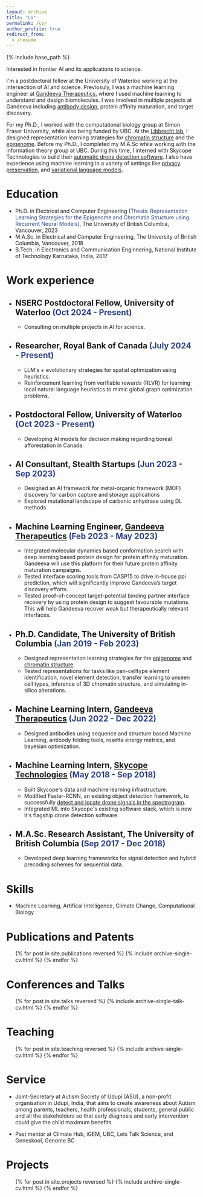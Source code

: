 ```yaml
---
layout: archive
title: "CV"
permalink: /cv/
author_profile: true
redirect_from:
  - /resume
---
```


{% include base_path %}
 
Interested in frontier AI and its applications to science.

I'm a postdoctoral fellow at the University of Waterloo working at the intersection of AI and science. Previosuly, I was a machine learning engineer at <a href="https://www.gandeeva.com/"><u>Gandeeva Therapeutics</u></a>, where I used machine learning to understand and design biomolecules. I was involved in multiple projects at Gandeeva including <a href="https://kevinbdsouza.github.io/posts/2023/07/developments-in-ml-for-antibody-design"><u>antibody design</u></a>, protein affinity maturation, and target discovery. 

For my Ph.D., I worked with the computational biology group at Simon Fraser University, while also being funded by UBC. At the <a href="https://www.libbrechtlab.com"><u>Libbrecht lab</u></a>, I designed representation learning strategies for <a href="https://kevinbdsouza.github.io/publications/hiclstm"><u>chromatin structure</u></a> and the <a href="https://kevinbdsouza.github.io/publications/epilstm"><u>epigenome</u></a>. Before my Ph.D., I completed my M.A.Sc while working with the information theory group at UBC. During this time, I interned with Skycope Technologies to build their <a href="https://kevinbdsouza.github.io/publications/frcnn"><u>automatic drone detection software</u></a>. I also have experience using machine learning in a variety of settings like <a href="https://kevinbdsouza.github.io/projects/privateml"><u>privacy preservation</u></a>, and <a href="https://kevinbdsouza.github.io/projects/vaelm"><u>variational language models</u></a>.

Education
======
* Ph.D. in Electrical and Computer Engineering (<span style="color:#2C4381">Thesis: Representation Learning Strategies for the Epigenome and Chromatin Structure using Recurrent Neural Models)</span>, The University of British Columbia, Vancouver, 2023 
* M.A.Sc. in Electrical and Computer Engineering, The University of British Columbia, Vancouver, 2018
* B.Tech. in Electronics and Communication Enginnering, National Institute of Technology Karnataka, India, 2017 

Work experience
======
* ## NSERC Postdoctoral Fellow, University of Waterloo <span style="color:#2C4381">(Oct 2024 - Present)</span> 
  * Consulting on multiple projects in AI for science. 
* ## Researcher, Royal Bank of Canada <span style="color:#2C4381">(July 2024 - Present)</span> 
  * LLM's + evolutionary strategies for spatial optimization using heuristics. 
  * Reinforcement learning from verifiable rewards (RLVR) for learning local natural language heuristics to mimic global graph optimization problems.  
* ## Postdoctoral Fellow, University of Waterloo <span style="color:#2C4381">(Oct 2023 - Present)</span>
  * Developing AI models for decision making regarding boreal afforestation in Canada. 
* ## AI Consultant, Stealth Startups <span style="color:#2C4381">(Jun 2023 - Sep 2023)</span> 
  * Designed an AI framework for metal-organic framework (MOF) discovery for carbon capture and storage applications 
  * Explored mutational landscape of carbonic anhydrase using DL methods 
* ## Machine Learning Engineer, <a href="https://www.gandeeva.com/"><u>Gandeeva Therapeutics</u></a> <span style="color:#2C4381">(Feb 2023 - May 2023)</span> 
  * Integrated molecular dynamics based conformation search with deep learning based protein design for protein affinity maturation. Gandeeva will use this platform for their future protein affinity maturation campaigns.
  * Tested interface scoring tools from CASP15 to drive in-house ppi prediction, which will significantly improve Gandeeva’s target discovery efforts.
  * Tested proof-of-concept target-potential binding partner interface recovery by using protein design to suggest favourable mutations. This will help Gandeeva recover weak but therapeutically relevant interfaces.

* ## Ph.D. Candidate, The University of British Columbia <span style="color:#2C4381">(Jan 2019 - Feb 2023)</span> 
  * Designed representation learning strategies for the <a href="https://kevinbdsouza.github.io/publications/epilstm"><u>epigenome</u></a> and <a href="https://kevinbdsouza.github.io/publications/hiclstm"><u>chromatin structure</u></a>.
  * Tested representations for tasks like pan-celltype element identification, novel element detection, transfer learning to unseen cell types, inference of 3D chromatin structure, and simulating in-silico alterations.

* ## Machine Learning Intern, <a href="https://www.gandeeva.com/"><u>Gandeeva Therapeutics</u></a> <span style="color:#2C4381">(Jun 2022 - Dec 2022)</span> 
  * Designed antibodies using sequence and structure based Machine Learning, antibody folding tools, rosetta energy metrics, and bayesian optimization.

* ## Machine Learning Intern, <a href="https://www.skycope.com/"><u>Skycope Technologies</u></a> <span style="color:#2C4381"> (May 2018 - Sep 2018)</span>
  * Built Skycope's data and machine learning infrastructure.
  * Modified Faster-RCNN, an existing object detection framework, to successfully <a href="https://kevinbdsouza.github.io/publications/frcnn"><u>detect and locate drone signals in the spectrogram</u></a>.
  * Integrated ML into Skycope's existing software stack, which is now it's flagship drone detection software.

* ## M.A.Sc. Research Assistant, The University of British Columbia <span style="color:#2C4381"> (Sep 2017 - Dec 2018)</span>
  * Developed deep learning frameworks for signal detection and hybrid precoding schemes for sequential data.

  
Skills
======
* Machine Learning, Artifical Intelligence, Climate Change, Computational Biology 


Publications and Patents 
======
  <ul>{% for post in site.publications reversed %}
    {% include archive-single-cv.html %}
  {% endfor %}</ul>
  
Conferences and Talks
======
  <ul>{% for post in site.talks reversed %}
    {% include archive-single-talk-cv.html %}
  {% endfor %}</ul>
  
Teaching
======
  <ul>{% for post in site.teaching reversed %}
    {% include archive-single-cv.html %}
  {% endfor %}</ul>
  
Service 
======
* Joint-Secretary at Autism Society of Udupi (ASU), a non-profit organisation in Udupi, India, that aims to create awareness about Autism among parents, teachers, health professionals, students, general public and all the stakeholders so that early diagnosis and early intervention could give the child maximum benefits

* Past mentor at Climate Hub, iGEM, UBC, Lets Talk Science, and Geneskool, Genome BC

Projects
======
  <ul>{% for post in site.projects reversed %}
    {% include archive-single-cv.html %}
  {% endfor %}</ul>
